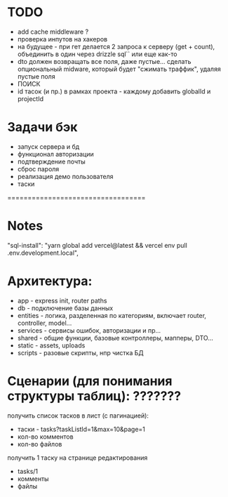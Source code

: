 # TODO
- add cache middleware ?
- проверка инпутов на хакеров
- на будущее - при гет делается 2 запроса к серверу (get + count), объединить в один через drizzle sql`` или еще как-то
- dto должен возвращать все поля, даже пустые... сделать опциональный midware, который будет "сжимать траффик", удаляя пустые поля
- ПОИСК
- id тасок (и пр.) в рамках проекта - каждому добавить globalId и projectId

# Задачи бэк
- запуск сервера и бд
- функционал авторизации
- подтверждение почты
- сброс пароля
- реализация демо пользователя
- таски

==================================

# Notes
"sql-install": "yarn global add vercel@latest && vercel env pull .env.development.local",


# Архитектура:
- app - express init, router paths
- db - подключение базы данных
- entities - логика, разделенная по категориям, включает router, controller, model...
- services - сервисы ошибок, авторизации и пр...
- shared - общие функции, базовые контроллеры, мапперы, DTO...
- static - assets, uploads
- scripts - разовые скрипты, нпр чистка БД


# Сценарии (для понимания структуры таблиц): ???????
получить список тасков в лист (с пагинацией):
- таски - tasks?taskListId=1&max=10&page=1
- кол-во комментов
- кол-во файлов

получить 1 таску на странице редактирования 
- tasks/1
- комменты
- файлы
